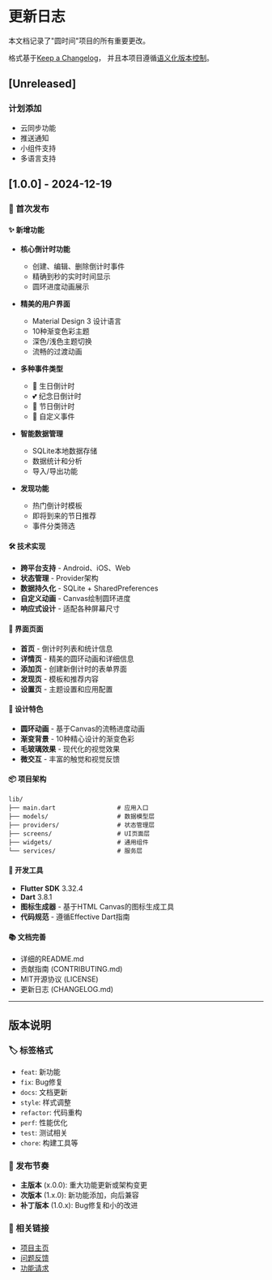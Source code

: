 # 更新日志

本文档记录了"圆时间"项目的所有重要更改。

格式基于[Keep a Changelog](https://keepachangelog.com/zh-CN/1.0.0/)，
并且本项目遵循[语义化版本控制](https://semver.org/lang/zh-CN/)。

## [Unreleased]

### 计划添加
- 云同步功能
- 推送通知
- 小组件支持
- 多语言支持

## [1.0.0] - 2024-12-19

### 🎉 首次发布

#### ✨ 新增功能
- **核心倒计时功能**
  - 创建、编辑、删除倒计时事件
  - 精确到秒的实时时间显示
  - 圆环进度动画展示
  
- **精美的用户界面**
  - Material Design 3 设计语言
  - 10种渐变色彩主题
  - 深色/浅色主题切换
  - 流畅的过渡动画

- **多种事件类型**
  - 🎂 生日倒计时
  - 💕 纪念日倒计时
  - 🎊 节日倒计时
  - 🎯 自定义事件

- **智能数据管理**
  - SQLite本地数据存储
  - 数据统计和分析
  - 导入/导出功能

- **发现功能**
  - 热门倒计时模板
  - 即将到来的节日推荐
  - 事件分类筛选

#### 🛠 技术实现
- **跨平台支持** - Android、iOS、Web
- **状态管理** - Provider架构
- **数据持久化** - SQLite + SharedPreferences
- **自定义动画** - Canvas绘制圆环进度
- **响应式设计** - 适配各种屏幕尺寸

#### 📱 界面页面
- **首页** - 倒计时列表和统计信息
- **详情页** - 精美的圆环动画和详细信息
- **添加页** - 创建新倒计时的表单界面
- **发现页** - 模板和推荐内容
- **设置页** - 主题设置和应用配置

#### 🎨 设计特色
- **圆环动画** - 基于Canvas的流畅进度动画
- **渐变背景** - 10种精心设计的渐变色彩
- **毛玻璃效果** - 现代化的视觉效果
- **微交互** - 丰富的触觉和视觉反馈

#### 📦 项目架构
```
lib/
├── main.dart                 # 应用入口
├── models/                   # 数据模型层
├── providers/                # 状态管理层
├── screens/                  # UI页面层
├── widgets/                  # 通用组件
└── services/                 # 服务层
```

#### 🔧 开发工具
- **Flutter SDK** 3.32.4
- **Dart** 3.8.1
- **图标生成器** - 基于HTML Canvas的图标生成工具
- **代码规范** - 遵循Effective Dart指南

#### 📚 文档完善
- 详细的README.md
- 贡献指南 (CONTRIBUTING.md)
- MIT开源协议 (LICENSE)
- 更新日志 (CHANGELOG.md)

---

## 版本说明

### 🏷️ 标签格式
- `feat`: 新功能
- `fix`: Bug修复
- `docs`: 文档更新
- `style`: 样式调整
- `refactor`: 代码重构
- `perf`: 性能优化
- `test`: 测试相关
- `chore`: 构建工具等

### 📅 发布节奏
- **主版本** (x.0.0): 重大功能更新或架构变更
- **次版本** (1.x.0): 新功能添加，向后兼容
- **补丁版本** (1.0.x): Bug修复和小的改进

### 🔗 相关链接
- [项目主页](https://github.com/your-username/circle-time)
- [问题反馈](https://github.com/your-username/circle-time/issues)
- [功能请求](https://github.com/your-username/circle-time/discussions) 